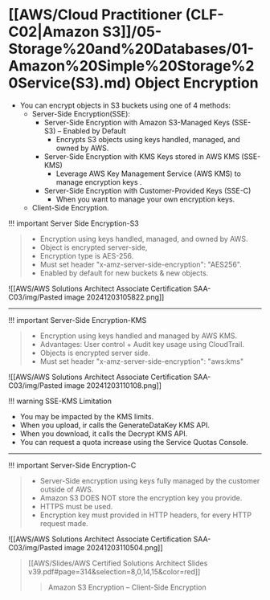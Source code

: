 # [[AWS/Cloud Practitioner (CLF-C02|Amazon S3]]/05-Storage%20and%20Databases/01-Amazon%20Simple%20Storage%20Service(S3).md) Object Encryption
- You can encrypt objects in S3 buckets using one of 4 methods:
	- Server-Side Encryption(SSE):
		- Server-Side Encryption with Amazon S3-Managed Keys (SSE-S3) – Enabled by Default 
			- Encrypts S3 objects using keys handled, managed, and owned by AWS. 
		- Server-Side Encryption with KMS Keys stored in AWS KMS (SSE-KMS) 
			- Leverage AWS Key Management Service (AWS KMS) to manage encryption keys .
		- Server-Side Encryption with Customer-Provided Keys (SSE-C) 
			- When you want to manage your own encryption keys.
	- Client-Side Encryption.


!!! important Server Side Encryption-S3
> - Encryption using keys handled, managed, and owned by AWS.
> - Object is encrypted server-side,
> - Encryption type is AES-256.
> - Must set header "x-amz-server-side-encryption": "AES256".
> - Enabled by default for new buckets & new objects.

![[AWS/AWS Solutions Architect Associate Certification SAA-C03/img/Pasted image 20241203105822.png]]

---

!!! important Server-Side Encryption-KMS
> - Encryption using keys handled and managed by AWS KMS.
> - Advantages: User control + Audit key usage using CloudTrail.
> - Objects is encrypted server side.
> - Must set header "x-amz-server-side-encryption": "aws:kms"

![[AWS/AWS Solutions Architect Associate Certification SAA-C03/img/Pasted image 20241203110108.png]]


!!! warning SSE-KMS Limitation
- You may be impacted by the KMS limits.
- When you upload, ir calls the GenerateDataKey KMS API.
- When you download, it calls the Decrypt KMS API.
- You can request a quota increase using the Service Quotas Console.

---


!!! important Server-Side Encryption-C
> - Server-Side encryption using keys fully managed by the customer outside of AWS.
> - Amazon S3 DOES NOT store the encryption key you provide.
> - HTTPS must be used.
> - Encryption key must provided in HTTP headers, for every HTTP request made.


![[AWS/AWS Solutions Architect Associate Certification SAA-C03/img/Pasted image 20241203110504.png]]

> [[AWS/Slides/AWS Certified Solutions Architect Slides v39.pdf#page=314&selection=8,0,14,15&color=red]]
> > Amazon S3 Encryption – Client-Side Encryption


